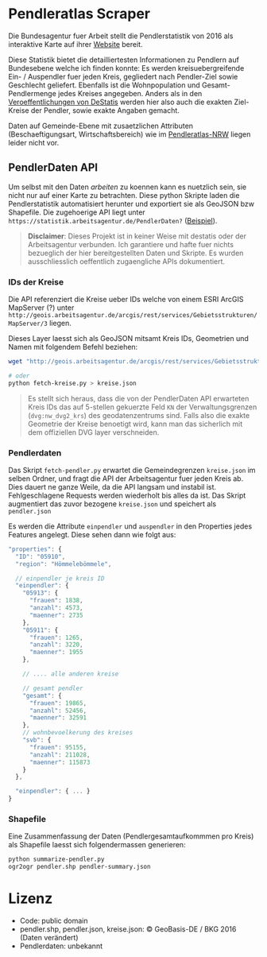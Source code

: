 # Pendleratlas Scraper

Die Bundesagentur fuer Arbeit stellt die Pendlerstatistik von 2016 als
interaktive Karte auf ihrer [Website][Pendleratlas] bereit.

Diese Statistik bietet die detailliertesten Informationen zu Pendlern auf Bundesebene welche ich finden konnte:
Es werden kreisuebergreifende Ein- / Auspendler fuer jeden Kreis, gegliedert nach Pendler-Ziel sowie Geschlecht geliefert.
Ebenfalls ist die Wohnpopulation und Gesamt-Pendlermenge jedes Kreises angegeben.
Anders als in den [Veroeffentlichungen von DeStatis][Destatis] werden hier also auch die exakten Ziel-Kreise der Pendler, sowie exakte Angaben gemacht.

Daten auf Gemeinde-Ebene mit zusaetzlichen Attributen (Beschaeftigungsart, Wirtschaftsbereich) wie im [Pendleratlas-NRW][PendleratlasNRW] liegen leider nicht vor.

## PendlerDaten API
Um selbst mit den Daten *arbeiten* zu koennen kann es nuetzlich sein, sie nicht nur auf einer Karte zu betrachten.
Diese python Skripte laden die Pendlerstatistik automatisiert herunter und exportiert sie als GeoJSON bzw Shapefile.
Die zugehoerige API liegt unter `https://statistik.arbeitsagentur.de/PendlerDaten?` ([Beispiel][PendlerBsp]).

[Pendleratlas]: https://statistik.arbeitsagentur.de/Navigation/Statistik/Statistische-Analysen/Interaktive-Visualisierung/Pendleratlas/Pendleratlas-Nav.html
[Destatis]: https://www-genesis.destatis.de/gis/genView?SRC=4&TABLE=254-39-4
[PendleratlasNRW]: https://www.pendleratlas.nrw.de/

[PendlerBsp]: https://statistik.arbeitsagentur.de/PendlerData\?type\=ein\&year_month\=201606\&regionInd\=05754\&view\=renderPendler

> **Disclaimer**: Dieses Projekt ist in keiner Weise mit destatis oder der Arbeitsagentur verbunden. Ich garantiere und hafte fuer nichts bezueglich der hier bereitgestellten Daten und Skripte. Es wurden ausschliesslich oeffentlich zugaengliche APIs dokumentiert.

### IDs der Kreise
Die API referenziert die Kreise ueber IDs welche von einem ESRI ArcGIS MapServer (?) unter
`http://geois.arbeitsagentur.de/arcgis/rest/services/Gebietsstrukturen/MapServer/3` liegen.

Dieses Layer laesst sich als GeoJSON mitsamt Kreis IDs, Geometrien und Namen mit folgendem Befehl beziehen:

```bash
wget "http://geois.arbeitsagentur.de/arcgis/rest/services/Gebietsstrukturen/MapServer/3/query?f=geojson&where=valid_from <= CURRENT_DATE AND valid_to >= CURRENT_DATE&returnGeometry=true&spatialRel=esriSpatialRelIntersects&outFields=ID,region,OBJECTID,parentID&outSR=4326" -O kreise.json

# oder 
python fetch-kreise.py > kreise.json
```

> Es stellt sich heraus, dass die von der PendlerDaten API erwarteten Kreis IDs das auf 5-stellen gekuerzte Feld `KN` der Verwaltungsgrenzen (`dvg:nw_dvg2_krs`) des geodatenzentrums sind. Falls also die exakte Geometrie der Kreise benoetigt wird, kann man das sicherlich mit dem offiziellen DVG layer verschneiden.

[Verwaltungsgrenzen]: https://www.bkg.bund.de/DE/Produkte-und-Services/Shop-und-Downloads/Digitale-Geodaten/Verwaltungsgebiete-Verwaltungsgrenzen/verwaltungsgebiete.html

### Pendlerdaten
Das Skript `fetch-pendler.py` erwartet die Gemeindegrenzen `kreise.json` im selben Ordner, und fragt die API der Arbeitsagentur fuer jeden Kreis ab.
Dies dauert ne ganze Weile, da die API langsam und instabil ist. Fehlgeschlagene Requests werden wiederholt bis alles da ist.
Das Skript augmentiert das zuvor bezogene `kreise.json` und speichert als `pendler.json`

Es werden die Attribute `einpendler` und `auspendler` in den Properties jedes Features angelegt.
Diese sehen dann wie folgt aus:

```js
"properties": {
  "ID": "05910",
  "region": "Hömmelebömmele",

  // einpendler je kreis ID
  "einpendler": {
    "05913": {
      "frauen": 1838,
      "anzahl": 4573,
      "maenner": 2735
    },
    "05911": {
      "frauen": 1265,
      "anzahl": 3220,
      "maenner": 1955
    },

    // .... alle anderen kreise

    // gesamt pendler
    "gesamt": {
      "frauen": 19865,
      "anzahl": 52456,
      "maenner": 32591
    },
    // wohnbevoelkerung des kreises
    "svb": {
      "frauen": 95155,
      "anzahl": 211028,
      "maenner": 115873
    }
  },

  "einpendler": { ... }
}
```

### Shapefile
Eine Zusammenfassung der Daten (Pendlergesamtaufkommmen pro Kreis) als Shapefile laesst sich folgendermassen generieren:

```bash
python summarize-pendler.py
ogr2ogr pendler.shp pendler-summary.json
```

# Lizenz
- Code: public domain
- pendler.shp, pendler.json, kreise.json: © GeoBasis-DE / BKG 2016 (Daten verändert)
- Pendlerdaten: unbekannt

